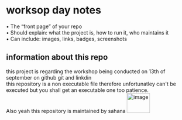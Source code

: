   # worksop day notes
  •	The “front page” of your repo  
  •	Should explain: what the project is, how to run it, who maintains it  
  •	Can include: images, links, badges, screenshots  
## information about this repo  
  this project is regarding the workshop being conducted on 13th of september on github git and linkdin  
    this repository is a non executable file therefore unfortunatley can't be executed but you shall get an executable one too patience.  
      Also yeah this repository is maintained by sahana
        <img width="63" height="54" alt="image" src="https://github.com/user-attachments/assets/f8506e39-95d5-4ac2-83e8-30ca32b604f7" />  
        
